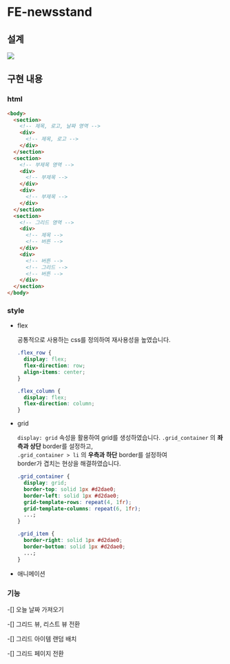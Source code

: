 # FE-newsstand

## 설계

![](./images/%EC%84%A4%EA%B3%84.png)

## 구현 내용

### **html**

```html
<body>
  <section>
    <!-- 제목, 로고, 날짜 영역 -->
    <div>
      <!-- 제목, 로고 -->
    </div>
  </section>
  <section>
    <!-- 부제목 영역 -->
    <div>
      <!-- 부제목 -->
    </div>
    <div>
      <!-- 부제목 -->
    </div>
  </section>
  <section>
    <!-- 그리드 영역 -->
    <div>
      <!-- 제목 -->
      <!-- 버튼 -->
    </div>
    <div>
      <!-- 버튼 -->
      <!-- 그리드 -->
      <!-- 버튼 -->
    </div>
  </section>
</body>
```

### **style**

- flex

  공통적으로 사용하는 css를 정의하여 재사용성을 높였습니다.

  ```css
  .flex_row {
    display: flex;
    flex-direction: row;
    align-items: center;
  }

  .flex_column {
    display: flex;
    flex-direction: column;
  }
  ```

- grid

  `display: grid` 속성을 활용하여 grid를 생성하였습니다.
  `.grid_container` 의 **좌측과 상단** border를 설정하고,  
   `.grid_container > li` 의 **우측과 하단** border를 설정하여  
   border가 겹치는 현상을 해결하였습니다.

  ```css
  .grid_container {
    display: grid;
    border-top: solid 1px #d2dae0;
    border-left: solid 1px #d2dae0;
    grid-template-rows: repeat(4, 1fr);
    grid-template-columns: repeat(6, 1fr);
    ...;
  }

  .grid_item {
    border-right: solid 1px #d2dae0;
    border-bottom: solid 1px #d2dae0;
    ...;
  }
  ```

- 애니메이션

### **기능**

-[] 오늘 날짜 가져오기

-[] 그리드 뷰, 리스트 뷰 전환

-[] 그리드 아이템 랜덤 배치

-[] 그리드 페이지 전환

###
